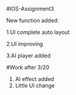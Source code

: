 #IOS-Assignment3

New function added: 

1.UI complete auto layout
                    
2.UI improving
                    
3.AI player added

#Work after 3/20

1. AI effect added
2. Little UI change
